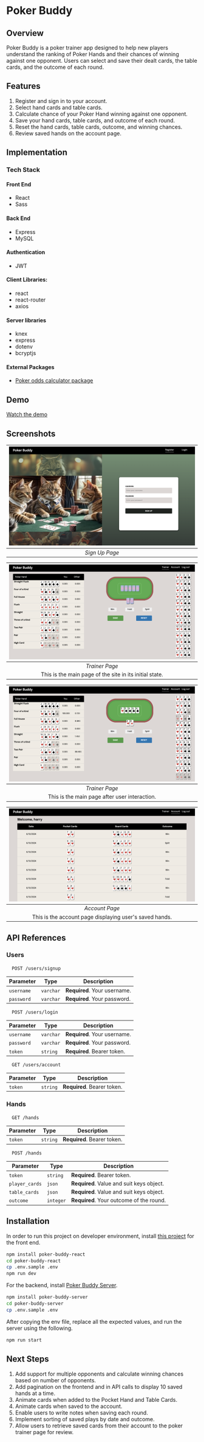 # Poker Buddy

## Overview
Poker Buddy is a poker trainer app designed to help new players understand the ranking of Poker Hands and their chances of winning against one opponent. Users can select and save their dealt cards, the table cards, and the outcome of each round.

## Features
1. Register and sign in to your account. 
2. Select hand cards and table cards. 
3. Calculate chance of your Poker Hand winning against one opponent. 
4. Save your hand cards, table cards, and outcome of each round. 
5. Reset the hand cards, table cards, outcome, and winning chances. 
6. Review saved hands on the account page. 

## Implementation

### Tech Stack

#### Front End 
- React 
- Sass 

#### Back End 
- Express
- MySQL

#### Authentication
- JWT


#### Client Libraries:  
- react  
- react-router  
- axios

#### Server libraries  
- knex  
- express  
- dotenv  
- bcryptjs

#### External Packages
- [Poker odds calculator package](https://www.npmjs.com/package/unknown-poker)

## Demo 

[Watch the demo](https://github.com/m2bhatt/poker-buddy-react/blob/main/public/demo.mov)

## Screenshots

| ![Sign up Page](/readme_assets/register_page.png) |
| :--: |
| *Sign Up Page* |



| ![Trainer Page](/readme_assets/initial_state_loggedin.png) |
| :--: |
| *Trainer Page* |
| This is the main page of the site in its initial state. |

| ![Trainer Page](/readme_assets/user_input_state_loggedin.png) |
| :--: |
| *Trainer Page* |
| This is the main page after user interaction. |

| ![Account Page](/readme_assets/account_page.png) |
| :--: |
| *Account Page* |
| This is the account page displaying user's saved hands. |

## API References
### Users

```http
  POST /users/signup
```


| Parameter | Type | Description |
| --------- | ---- | ----------- |
| `username` | `varchar` | **Required**. Your username. |
| `password` | `varchar` | **Required**. Your password. |

```http
  POST /users/login
```


| Parameter | Type | Description |
| --------- | ---- | ----------- |
| `username` | `varchar` | **Required**. Your username. |
| `password` | `varchar` | **Required**. Your password. |
| `token` | `string` | **Required**. Bearer token. |

```http
  GET /users/account
```


| Parameter | Type | Description |
| --------- | ---- | ----------- |
| `token` | `string` | **Required**. Bearer token. |

### Hands

```http
  GET /hands
```


| Parameter | Type | Description |
| --------- | ---- | ----------- |
| `token` | `string` | **Required**. Bearer token. |

```http
  POST /hands
```


| Parameter | Type | Description |
| --------- | ---- | ----------- |
| `token` | `string` | **Required**. Bearer token. |
| `player_cards` | `json` | **Required**. Value and suit keys object. |
| `table_cards` | `json` |  **Required**. Value and suit keys object. |
| `outcome` | `integer` | **Required**. Your outcome of the round. |

## Installation 
In order to run this project on developer environment, install [this project](https://github.com/m2bhatt/poker-buddy-react) for the front end. 

```bash 
npm install poker-buddy-react 
cd poker-buddy-react
cp .env.sample .env
npm run dev
```

For the backend, install [Poker Buddy Server](https://github.com/m2bhatt/poker-buddy-server). 

```bash
npm install poker-buddy-server
cd poker-buddy-server
cp .env.sample .env
```

After copying the env file, replace all the expected values, and run the server using the following. 

```bash
npm run start 
```

## Next Steps
1. Add support for multiple opponents and calculate winning chances based on number of opponents. 
2. Add pagination on the frontend and in API calls to display 10 saved hands at a time.
3. Animate cards when added to the Pocket Hand and Table Cards. 
4. Animate cards when saved to the account.
5. Enable users to write notes when saving each round. 
6. Implement sorting of saved plays by date and outcome.
7. Allow users to retrieve saved cards from their account to the poker trainer page for review. 
